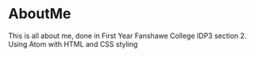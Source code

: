 # AboutMe
This is all about me, done in First Year Fanshawe College IDP3 section 2.
Using Atom with HTML and CSS styling
